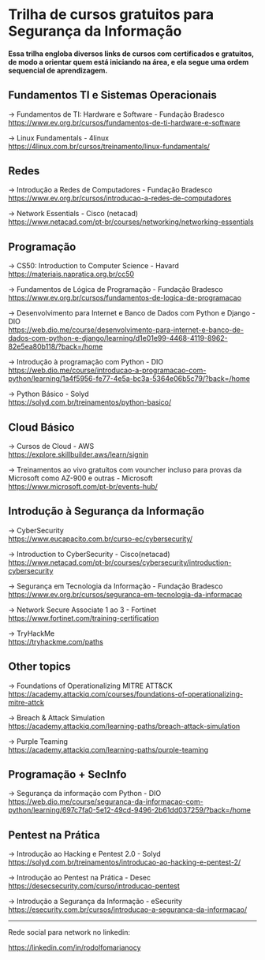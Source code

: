 # Trilha de cursos gratuitos para Segurança da Informação
#### Essa trilha engloba diversos links de cursos com certificados e gratuitos, de modo a orientar quem está iniciando na área, e ela segue uma ordem sequencial de aprendizagem.

## Fundamentos TI e Sistemas Operacionais

-> Fundamentos de TI: Hardware e Software - Fundação Bradesco  
https://www.ev.org.br/cursos/fundamentos-de-ti-hardware-e-software

-> Linux Fundamentals - 4linux  
https://4linux.com.br/cursos/treinamento/linux-fundamentals/

## Redes

-> Introdução a Redes de Computadores - Fundação Bradesco  
https://www.ev.org.br/cursos/introducao-a-redes-de-computadores

-> Network Essentials - Cisco (netacad)  
https://www.netacad.com/pt-br/courses/networking/networking-essentials

## Programação
 
-> CS50: Introduction to Computer Science - Havard  
https://materiais.napratica.org.br/cc50

-> Fundamentos de Lógica de Programação - Fundação Bradesco    
https://www.ev.org.br/cursos/fundamentos-de-logica-de-programacao

-> Desenvolvimento para Internet e Banco de Dados com Python e Django - DIO  
https://web.dio.me/course/desenvolvimento-para-internet-e-banco-de-dados-com-python-e-django/learning/d1e01e99-4468-4119-8962-82e5ea80b118/?back=/home

-> Introdução à programação com Python - DIO  
https://web.dio.me/course/introducao-a-programacao-com-python/learning/1a4f5956-fe77-4e5a-bc3a-5364e06b5c79/?back=/home

-> Python Básico - Solyd  
https://solyd.com.br/treinamentos/python-basico/

## Cloud Básico

-> Cursos de Cloud - AWS    
https://explore.skillbuilder.aws/learn/signin

-> Treinamentos ao vivo gratuítos com vouncher incluso para provas da Microsoft como AZ-900 e outras - Microsoft    
https://www.microsoft.com/pt-br/events-hub/

## Introdução à Segurança da Informação

-> CyberSecurity  
https://www.eucapacito.com.br/curso-ec/cybersecurity/

-> Introduction to CyberSecurity - Cisco(netacad)  
https://www.netacad.com/pt-br/courses/cybersecurity/introduction-cybersecurity

-> Segurança em Tecnologia da Informação - Fundação Bradesco  
https://www.ev.org.br/cursos/seguranca-em-tecnologia-da-informacao

-> Network Secure Associate 1 ao 3 - Fortinet  
https://www.fortinet.com/training-certification

-> TryHackMe  
https://tryhackme.com/paths

## Other topics

-> Foundations of Operationalizing MITRE ATT&CK  
https://academy.attackiq.com/courses/foundations-of-operationalizing-mitre-attck

-> Breach & Attack Simulation  
https://academy.attackiq.com/learning-paths/breach-attack-simulation

-> Purple Teaming  
https://academy.attackiq.com/learning-paths/purple-teaming

## Programação + SecInfo  

-> Segurança da informação com Python - DIO  
https://web.dio.me/course/seguranca-da-informacao-com-python/learning/697c7fa0-5e12-49cd-9496-2b61dd037259/?back=/home  

## Pentest na Prática

-> Introdução ao Hacking e Pentest 2.0 - Solyd  
https://solyd.com.br/treinamentos/introducao-ao-hacking-e-pentest-2/

-> Introdução ao Pentest na Prática - Desec  
https://desecsecurity.com/curso/introducao-pentest

-> Introdução a Segurança da Informação - eSecurity  
https://esecurity.com.br/cursos/introducao-a-seguranca-da-informacao/

---
Rede social para network no linkedin:

https://linkedin.com/in/rodolfomarianocy
